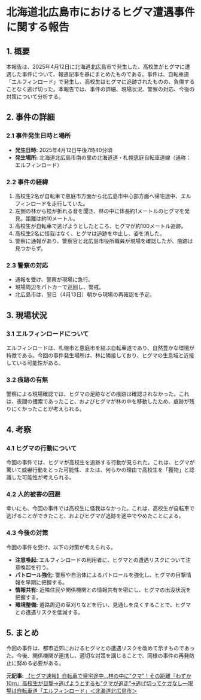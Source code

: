 # 北海道北広島市におけるヒグマ遭遇事件に関する報告

## 1. 概要

本報告は、2025年4月12日に北海道北広島市で発生した、高校生がヒグマに遭遇した事件について、報道記事を基にまとめたものである。事件は、自転車道「エルフィンロード」で発生し、高校生はヒグマに追跡されたものの、負傷することなく逃げ切った。本報告では、事件の詳細、現場状況、警察の対応、今後の対策について分析する。

## 2. 事件の詳細

### 2.1 事件発生日時と場所

* **発生日時:** 2025年4月12日午後7時40分頃
* **発生場所:** 北海道北広島市南の里の北海道道・札幌恵庭自転車道線（通称：エルフィンロード）

### 2.2 事件の経緯

1. 高校生2名が自転車で恵庭市方面から北広島市中心部方面へ帰宅途中、エルフィンロードを走行していた。
2. 左側の林から枝が折れる音を聞き、林の中に体長約1メートルのヒグマを発見。距離は約10メートル。
3. 高校生が自転車で逃げようとしたところ、ヒグマが約100メートル追跡。
4. 高校生2名に怪我はなく、ヒグマは追跡を中止し、姿を消した。
5. 警察に通報があり、警察官と北広島市役所職員が現場を確認したが、痕跡は見つからず。

### 2.3 警察の対応

* 通報を受け、警察が現場に急行。
* 現場周辺をパトカーで巡回し、警戒。
* 北広島市は、翌日（4月13日）朝から現場の再確認を予定。

## 3. 現場状況

### 3.1 エルフィンロードについて

エルフィンロードは、札幌市と恵庭市を結ぶ自転車道であり、自然豊かな環境が特徴である。今回の事件発生場所は、林に隣接しており、ヒグマの生息域と近接している可能性がある。

### 3.2 痕跡の有無

警察による現場確認では、ヒグマの足跡などの痕跡は確認されなかった。これは、夜間の捜索であったこと、およびヒグマが林の中を移動したため、痕跡が残りにくかったことが考えられる。

## 4. 考察

### 4.1 ヒグマの行動について

今回の事件では、ヒグマが高校生を追跡する行動が見られた。これは、ヒグマが驚いて威嚇行動をとった可能性、または、何らかの理由で高校生を「獲物」と認識した可能性が考えられる。

### 4.2 人的被害の回避

幸いにも、今回の事件では高校生に怪我はなかった。これは、高校生が自転車で逃げることができたこと、およびヒグマが追跡を途中でやめたことによる。

### 4.3 今後の対策

今回の事件を受け、以下の対策が考えられる。

* **注意喚起:** エルフィンロードの利用者に、ヒグマとの遭遇リスクについて注意喚起を行う。
* **パトロール強化:** 警察や自治体によるパトロールを強化し、ヒグマの目撃情報を早期に把握する。
* **情報共有:** 近隣住民や関係機関との情報共有を密にし、ヒグマの出没状況を把握する。
* **環境整備:** 道路周辺の草刈りなどを行い、見通しを良くすることで、ヒグマとの遭遇リスクを低減する。

## 5. まとめ

今回の事件は、都市近郊におけるヒグマとの遭遇リスクを改めて示すものであった。今後、関係機関が連携し、適切な対策を講じることで、同様の事件の再発防止に努める必要がある。



**元記事:** [【ヒグマ速報】自転車で帰宅途中…林の中に”クマ”！その距離『わずか10ｍ』高校生が目撃→逃げようとするも”クマが追走”→逃げ切ってケガなし―現場は自転車道「エルフィンロード」＜北海道北広島市＞](https://www.uhb.jp/news/single.html?id=50009)